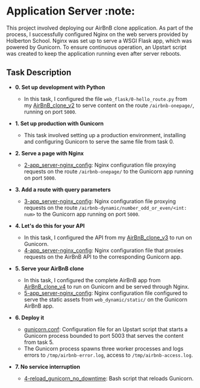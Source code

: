 # Application Server :note:

This project involved deploying our AirBnB clone application. As part of the process, I successfully configured Nginx on the web servers provided by Holberton School. Nginx was set up to serve a WSGI Flask app, which was powered by Gunicorn. To ensure continuous operation, an Upstart script was created to keep the application running even after server reboots.

## Task Description 

* **0. Set up development with Python**
  * In this task, I configured the file `web_flask/0-hello_route.py` from my
  [AirBnB_clone_v2](https://github.com/bdbaraban/AirBnB_clone_v2) to serve content
  on the route `/airbnb-onepage/`, running on port `5000`.

* **1. Set up production with Gunicorn**
  * This task involved setting up a production environment, installing and configuring
  Gunicorn to serve the same file from task 0.

* **2. Serve a page with Nginx**
  * [2-app_server-nginx_config](./2-app_server-nginx_config): 
    Nginx configuration file proxying requests on the route `/airbnb-onepage/` to the Gunicorn app running on
  port `5000`.

* **3. Add a route with query parameters**
  * [3-app_server-nginx_config](./3-app_server-nginx_config):
    Nginx configuration file proxying requests on the route `/airbnb-dynamic/number_odd_or_even/<int: num>` to the
  Gunicorn app running on port `5000`.

* **4. Let's do this for your API**
  * In this task, I configured the API from my [AirBnB_clone_v3](./https://github.com/Ostoyae/AirBnB_clone_v3) to run on Gunicorn.
  * [4-app_server-nginx_config](./4-app_server-nginx_config): 
    Nginx configuration file that proxies requests on the AirBnB API to the corresponding Gunicorn app.

* **5. Serve your AirBnB clone**
  * In this task, I configured the complete AirBnB app from [AirBnB_clone_v4](https://github.com/bdbaraban/AirBnB_clone_v4) to run on Gunicorn and be served through Nginx.
  * [5-app_server-nginx_config](./5-app_server-nginx_config):
    Nginx configuration file configured to serve the static assets from `web_dynamic/static/` on the Gunicorn AirBnB app.

* **6. Deploy it**
  * [gunicorn.conf](./gunicorn.conf): 
    Configuration file for an Upstart script that starts a Gunicorn process bounded to port 5003 that serves the content from task 5.
  * The Gunicorn process spawns three worker processes and logs errors to `/tmp/airbnb-error.log`, access to `/tmp/airbnb-access.log`.

* **7. No service interruption**
  * [4-reload_gunicorn_no_downtime](./4-reload_gunicorn_no_downtime): 
    Bash script that reloads Gunicorn.
